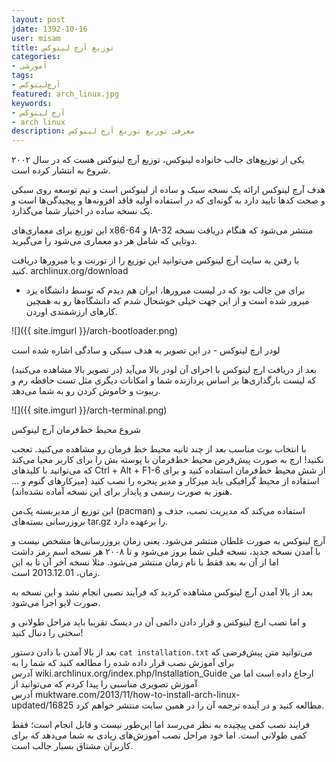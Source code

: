 ```yaml
---
layout: post
jdate: 1392-10-16
user: misam
title: توزیع آرچ لینوکس
categories:
- آموزشی
tags:
- آرچ‌لینوکس
featured: arch_linux.jpg
keywords:
- آرچ لینوکس
- arch linux
description: معرفی توزیع توزیع آرچ لینوکس
---
```


یکی از توزیع‌های جالب خانواده لینوکس، توزیع آرچ لینوکس هست که در سال ۲۰۰۲ شروع به انتشار کرده است.

هدف آرچ لینوکس ارائه یک نسخه سبک و ساده از لینوکس است و تیم توسعه روی سبکی و صحت کدها تایید دارد به گونه‌ای که در استفاده اولیه فاقد افزونه‌ها و پیچیدگی‌ها است و یک نسخه ساده در اختیار شما می‌گذارد.

این توزیع برای معماری‌های x86-64 و IA-32 منتشر می‌شود که هنگام دریافت نسخه دوتایی که شامل هر دو معماری می‌شود را می‌گیرید.

با رفتن به سایت آرچ لینوکس می‌توانید این توزیع را از تورنت و یا میرورها دریافت کنید. archlinux.org/download

* برای من جالب بود که در لیست میرورها، ایران هم دیدم که توسط دانشگاه یزد میرور شده است و از این جهت خیلی خوشحال شدم که دانشگاه‌ها رو به همچین کارهای ارزشمندی اوردن.

![]({{ site.imgurl }}/arch-bootloader.png)

لودر ارچ لینوکس - در این تصویر به هدف سبکی و سادگی اشاره شده است

بعد از دریافت ارچ لینوکس با اجرای آن لودر بالا می‌آید (در تصویر بالا مشاهده می‌کنید) که لیست بارگذاری‌ها بر اساس پردازنده شما و امکانات دیگری مثل تست حافظه رم و ریبوت و خاموش کردن رو به شما می‌دهد.

![]({{ site.imgurl }}/arch-terminal.png)

شروع محیط خط‌فرمان آرچ لینوکس

با انتخاب بوت مناسب بعد از چند ثانیه محیط خط فرمان رو مشاهده می‌کنید. تعجب نکنید! ارچ به صورت پیش‌فرض محیط خط‌فرمان با پوسته بش را برای کاربر محیا می‌کند که می‌توانید با کلیدهای Ctrl + Alt + F1-6 از شش محیط خط‌فرمان استفاده کنید و برای استفاده از محیط گرافیکی باید میزکار و مدیر پنجره را نصب کنید (میزکارهای گنوم و ... هنوز به صورت رسمی و پایدار برای این نسخه آماده نشده‌اند).

این توزیع از مدیربسته پک‌من (pacman) استفاده می‌کند که مدیریت نصب، حذف و بروزرسانی بسته‌های tar.gz را برعهده دارد.

آرچ لینوکس به صورت غلطان منتشر می‌شود. یعنی زمان بروزرسانی‌ها مشخص نیست و با آمدن نسخه جدید، نسخه قبلی شما بروز می‌شود و تا ۲۰۰۸ هر نسخه اسم رمز داشت اما از آن به بعد فقط با نام زمان منتشر می‌شود. مثلا نسخه آخر آن تا به این زمان، 2013.12.01 است.

بعد از بالا آمدن آرچ لینوکس مشاهده کردید که فرآیند نصبی انجام نشد و این نسخه به صورت لایو اجرا می‌شود.

و اما نصب ارچ لینوکس و قرار دادن دائمی آن در دیسک تقریبا باید مراحل طولانی و سختی را دنبال کنید!

بعد از بالا آمدن با دادن دستور `cat installation.txt` می‌توانید متن پیش‌فرضی که برای آموزش نصب قرار داده شده را مطالعه کنید که شما را به آدرس wiki.archlinux.org/index.php/Installation_Guide ارجاع داده است اما من آموزش تصویری مناسبی را پیدا کردم که می‌توانید از آدرس muktware.com/2013/11/how-to-install-arch-linux-updated/16825 مطالعه کنید و در آینده ترجمه آن را در همین سایت منتشر خواهم کرد.

فرایند نصب کمی پیچیده به نظر می‌رسد اما این‌طور نیست و قابل انجام است؛ فقط کمی طولانی است. اما خود مراحل نصب آموزش‌های زیادی به شما می‌دهد که برای کاربران مشتاق بسیار جالب است.